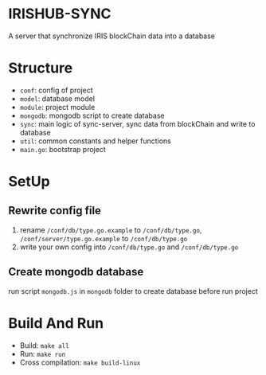 # IRISHUB-SYNC
A server that synchronize IRIS blockChain data into a database

# Structure

- `conf`: config of project
- `model`: database model
- `module`: project module
- `mongodb`: mongodb script to create database
- `sync`: main logic of sync-server, sync data from blockChain and write to database
- `util`: common constants and helper functions
- `main.go`: bootstrap project

# SetUp

## Rewrite config file

1. rename `/conf/db/type.go.example` to `/conf/db/type.go`, `/conf/server/type.go.example` to `/conf/db/type.go`
2. write your own config into `/conf/db/type.go` and `/conf/db/type.go`

## Create mongodb database

run script `mongodb.js` in `mongodb` folder to create database before run project

# Build And Run

- Build: `make all`
- Run: `make run`
- Cross compilation: `make build-linux`